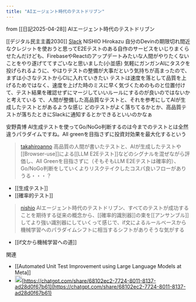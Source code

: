 ```yaml
---
title: "AIエージェント時代のテストドリブン"
---
```


from [[日記2025-04-28]]
AIエージェント時代のテストドリブン

[[デジタル民主主義2030]] [Slack](https://w1740803485-clv347541.slack.com/archives/C08F7JZPD63/p1745738002699639)
NISHIO Hirokazu
自分のDevinの期限切れ間近なクレジットを使おうと思ってE2Eテストのある自作のサービスをいじりまくらせたんだけども、FirebaseやReactのアップデートみたいな人間がやりたくないことをやり遂げててすごいなと思いました(小並感)
気軽にガンガンAIにタスクを投げられるように、やはりテストの整備が大事だという気持ちが高まったので、まずは小さなテストからCIに入れていきたい
テストは速度を落として品質を上げるためではなく、速度を上げた時のミスに早く気づくためのものと位置付けて、テスト結果を確認せずにマージしていいルールにするのが良いのではないかと考えている
で、人間が整備した高品質なテストと、それを参考にしてAIが生成したテストとがあるような感じ
どのテストがよく落ちてるかとか、高品質テストが落ちたときにSlackに通知するとかできるといいのかなぁ

安野貴博
AI生成テストを使ってGo/NoGo判断するのは今までのテストとは全然違うパラダイムですね。All greenを目指さずに投資対効果を最大化するという

> [takahiroanno](https://x.com/takahiroanno/status/1916436848639119742) 高品質の人間が書いたテストと、AIが生成したテストや[[Browser-use]]による[[LLM E2Eテスト]]などのシグナルを混ぜながら評価し、All Greenを目指さずに（そもそもLLM E2Eテストは確率的）、Go/NoGo判断をしていくよりリスクテイクしたコスパ良いフローがありうる・・・？
- [[生成テスト]]
- [[確率的テスト]]

> [nishio](https://x.com/nishio/status/1916666642475745540) AIエージェント時代のテストドリブン、すべてのテストが成功することを期待する従来の概念から、[[確率的識別器]]の束を[[アンサンブル]]してより強い識別器にしていくって感じで、if文によるルールベースから機械学習へのパラダイムシフトに相当するシフトがありそうな気がする
- [[if文から機械学習への道]]



関連
- [[Automated Unit Test Improvement using Large Language Models at Meta]]
- <img src='https://scrapbox.io/api/pages/nishio/DR/icon' alt='DR.icon' height="19.5"/>[https://chatgpt.com/share/68102ec2-7724-8011-8137-ad28d0f67b61](https://chatgpt.com/share/68102ec2-7724-8011-8137-ad28d0f67b61)
